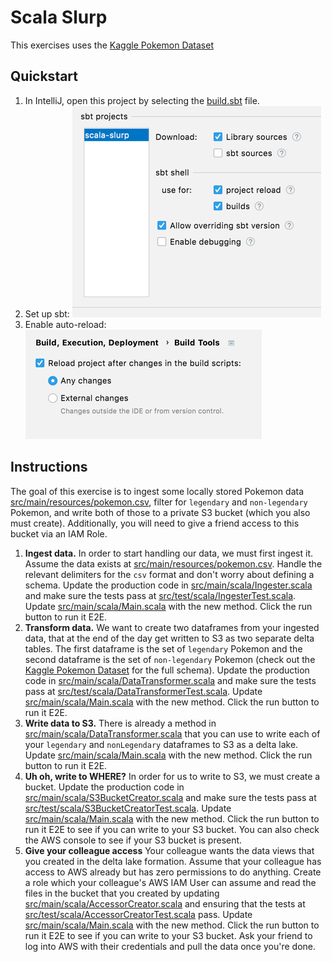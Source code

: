 # Scala Slurp
This exercises uses the [Kaggle Pokemon Dataset](https://www.kaggle.com/rounakbanik/pokemon)

## Quickstart
1. In IntelliJ, open this project by selecting the [build.sbt](build.sbt) file.
2. Set up sbt: ![sbt-setup.png](sbt-setup.png)
3. Enable auto-reload: ![auto-reload.png](auto-reload.png)

## Instructions
The goal of this exercise is to ingest some locally stored Pokemon data [src/main/resources/pokemon.csv](src/main/resources/pokemon.csv), filter for `legendary` and `non-legendary` Pokemon, and write both of those to a private S3 bucket (which you also must create). Additionally, you will need to give a friend access to this bucket via an IAM Role.

1. **Ingest data.** In order to start handling our data, we must first ingest it. Assume the data exists at [src/main/resources/pokemon.csv](src/main/resources/pokemon.csv). Handle the relevant delimiters for the `csv` format and don't worry about defining a schema. Update the production code in [src/main/scala/Ingester.scala](src/main/scala/Ingester.scala) and make sure the tests pass at [src/test/scala/IngesterTest.scala](src/test/scala/IngesterTest.scala). Update [src/main/scala/Main.scala](src/main/scala/Main.scala) with the new method. Click the run button to run it E2E.
2. **Transform data.** We want to create two dataframes from your ingested data, that at the end of the day get written to S3 as two separate delta tables. The first dataframe is the set of `legendary` Pokemon and the second dataframe is the set of `non-legendary` Pokemon (check out the [Kaggle Pokemon Dataset](https://www.kaggle.com/rounakbanik/pokemon) for the full schema). Update the production code in [src/main/scala/DataTransformer.scala](src/main/scala/DataTransformer.scala) and make sure the tests pass at [src/test/scala/DataTransformerTest.scala](src/test/scala/DataTransformerTest.scala). Update [src/main/scala/Main.scala](src/main/scala/Main.scala) with the new method. Click the run button to run it E2E.
3. **Write data to S3.** There is already a method in [src/main/scala/DataTransformer.scala](src/main/scala/DataTransformer.scala) that you can use to write each of your `legendary` and `nonLegendary` dataframes to S3 as a delta lake. Update [src/main/scala/Main.scala](src/main/scala/Main.scala) with the new method. Click the run button to run it E2E.
4. **Uh oh, write to WHERE?** In order for us to write to S3, we must create a bucket. Update the production code in [src/main/scala/S3BucketCreator.scala](src/main/scala/S3BucketCreator.scala) and make sure the tests pass at [src/test/scala/S3BucketCreatorTest.scala](src/test/scala/S3BucketCreatorTest.scala). Update [src/main/scala/Main.scala](src/main/scala/Main.scala) with the new method. Click the run button to run it E2E to see if you can write to your S3 bucket. You can also check the AWS console to see if your S3 bucket is present.
5. **Give your colleague access** Your colleague wants the data views that you created in the delta lake formation. Assume that your colleague has access to AWS already but has zero permissions to do anything. Create a role which your colleague's AWS IAM User can assume and read the files in the bucket that you created by updating [src/main/scala/AccessorCreator.scala](src/main/scala/AccessorCreator.scala) and ensuring that the tests at [src/test/scala/AccessorCreatorTest.scala](src/test/scala/AccessorCreatorTest.scala) pass. Update [src/main/scala/Main.scala](src/main/scala/Main.scala) with the new method. Click the run button to run it E2E to see if you can write to your S3 bucket. Ask your friend to log into AWS with their credentials and pull the data once you're done.